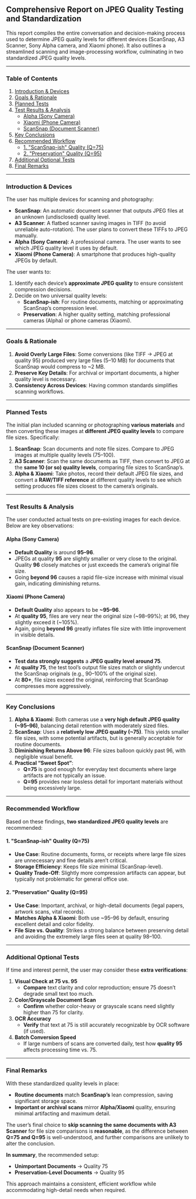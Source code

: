 ﻿## Comprehensive Report on JPEG Quality Testing and Standardization

This report compiles the entire conversation and decision-making process used to determine JPEG quality levels for different devices (ScanSnap, A3 Scanner, Sony Alpha camera, and Xiaomi phone). It also outlines a streamlined scanning and image-processing workflow, culminating in two standardized JPEG quality levels.

---

### Table of Contents
1. [Introduction & Devices](#introduction--devices)
2. [Goals & Rationale](#goals--rationale)
3. [Planned Tests](#planned-tests)
4. [Test Results & Analysis](#test-results--analysis)
   - [Alpha (Sony Camera)](#alpha-sony-camera)
   - [Xiaomi (Phone Camera)](#xiaomi-phone-camera)
   - [ScanSnap (Document Scanner)](#scansnap-document-scanner)
5. [Key Conclusions](#key-conclusions)
6. [Recommended Workflow](#recommended-workflow)
   - [1. "ScanSnap-ish" Quality (Q=75)](#1-scansnap-ish-quality-q75)
   - [2. "Preservation" Quality (Q=95)](#2-preservation-quality-q95)
7. [Additional Optional Tests](#additional-optional-tests)
8. [Final Remarks](#final-remarks)

---

### Introduction & Devices

The user has multiple devices for scanning and photography:

- **ScanSnap**: An automatic document scanner that outputs JPEG files at an unknown (undisclosed) quality level.
- **A3 Scanner**: A flatbed scanner saving images in TIFF (to avoid unreliable auto-rotation). The user plans to convert these TIFFs to JPEG manually.
- **Alpha (Sony Camera)**: A professional camera. The user wants to see which JPEG quality level it uses by default.
- **Xiaomi (Phone Camera)**: A smartphone that produces high-quality JPEGs by default.

The user wants to:
1. Identify each device’s **approximate JPEG quality** to ensure consistent compression decisions.
2. Decide on two universal quality levels:
   - **ScanSnap-ish**: For routine documents, matching or approximating ScanSnap’s compression level.
   - **Preservation**: A higher quality setting, matching professional cameras (Alpha) or phone cameras (Xiaomi).

---

### Goals & Rationale

1. **Avoid Overly Large Files**: Some conversions (like TIFF → JPEG at quality 95) produced very large files (5–10 MB) for documents that ScanSnap would compress to ~2 MB.
2. **Preserve Key Details**: For archival or important documents, a higher quality level is necessary.
3. **Consistency Across Devices**: Having common standards simplifies scanning workflows.

---

### Planned Tests

The initial plan included scanning or photographing **various materials** and then converting these images at **different JPEG quality levels** to compare file sizes. Specifically:

1. **ScanSnap**: Scan documents and note file sizes. Compare to JPEG images at multiple quality levels (75–100).
2. **A3 Scanner**: Scan the same documents as TIFF, then convert to JPEG at the **same 10 (or so) quality levels**, comparing file sizes to ScanSnap’s.
3. **Alpha & Xiaomi**: Take photos, record their default JPEG file sizes, and convert a **RAW/TIFF reference** at different quality levels to see which setting produces file sizes closest to the camera’s originals.

---

### Test Results & Analysis

The user conducted actual tests on pre-existing images for each device. Below are key observations:

#### Alpha (Sony Camera)

- **Default Quality** is around **95–96**.
- JPEGs at quality **95** are slightly smaller or very close to the original. Quality **96** closely matches or just exceeds the camera’s original file size.
- Going **beyond 96** causes a rapid file-size increase with minimal visual gain, indicating diminishing returns.

#### Xiaomi (Phone Camera)

- **Default Quality** also appears to be **~95–96**.
- At **quality 95**, files are very near the original size (~98–99%); at 96, they slightly exceed it (~105%).
- Again, going **beyond 96** greatly inflates file size with little improvement in visible details.

#### ScanSnap (Document Scanner)

- **Test data strongly suggests** a **JPEG quality level around 75**.
- At **quality 75**, the test tool’s output file sizes match or slightly undercut the ScanSnap originals (e.g., 90–100% of the original size).
- At **80+**, file sizes exceed the original, reinforcing that ScanSnap compresses more aggressively.

---

### Key Conclusions

1. **Alpha & Xiaomi**: Both cameras use a **very high default JPEG quality (~95–96)**, balancing detail retention with moderately sized files.
2. **ScanSnap**: Uses a **relatively low JPEG quality (~75)**. This yields smaller file sizes, with some potential artifacts, but is generally acceptable for routine documents.
3. **Diminishing Returns Above 96**: File sizes balloon quickly past 96, with negligible visual benefit.
4. **Practical “Sweet Spot”**:
   - **Q=75** is good enough for everyday text documents where large artifacts are not typically an issue.
   - **Q=95** provides near lossless detail for important materials without being excessively large.

---

### Recommended Workflow

Based on these findings, **two standardized JPEG quality levels** are recommended:

#### 1. "ScanSnap-ish" Quality (Q=75)

- **Use Case**: Routine documents, forms, or receipts where large file sizes are unnecessary and fine details aren’t critical.
- **Storage Efficiency**: Keeps file size minimal (ScanSnap-level).
- **Quality Trade-Off**: Slightly more compression artifacts can appear, but typically not problematic for general office use.

#### 2. "Preservation" Quality (Q=95)

- **Use Case**: Important, archival, or high-detail documents (legal papers, artwork scans, vital records).
- **Matches Alpha & Xiaomi**: Both use ~95–96 by default, ensuring excellent detail and color fidelity.
- **File Size vs. Quality**: Strikes a strong balance between preserving detail and avoiding the extremely large files seen at quality 98–100.

---

### Additional Optional Tests

If time and interest permit, the user may consider these **extra verifications**:

1. **Visual Check at 75 vs. 95**
   - **Compare** text clarity and color reproduction; ensure 75 doesn’t degrade small text too much.
2. **Color/Grayscale Document Scan**
   - **Confirm** whether color-heavy or grayscale scans need slightly higher than 75 for clarity.
3. **OCR Accuracy**
   - **Verify** that text at 75 is still accurately recognizable by OCR software (if used).
4. **Batch Conversion Speed**
   - If large numbers of scans are converted daily, test how **quality 95** affects processing time vs. 75.

---

### Final Remarks

With these standardized quality levels in place:
- **Routine documents** match **ScanSnap’s** lean compression, saving significant storage space.
- **Important or archival scans** mirror **Alpha/Xiaomi** quality, ensuring minimal artifacting and maximum detail.

The user’s final choice to **skip scanning the same documents with A3 Scanner** for file size comparisons is **reasonable**, as the difference between **Q=75 and Q=95** is well-understood, and further comparisons are unlikely to alter the conclusion.

**In summary**, the recommended setup:
- **Unimportant Documents** → Quality 75
- **Preservation-Level Documents** → Quality 95

This approach maintains a consistent, efficient workflow while accommodating high-detail needs when required.
